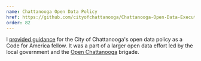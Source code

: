 ```yaml
---
name: Chattanooga Open Data Policy
href: https://github.com/cityofchattanooga/Chattanooga-Open-Data-Executive-Order
order: 82
---
```


I [provided guidance](https://github.com/cityofchattanooga/Chattanooga-Open-Data-Executive-Order/commits?author=jeremiak) for the City of Chattanooga's open data policy as a Code for America fellow. It was a part of a larger open data effort led by the local government and the [Open Chattanooga](http://openchattanooga.com/) brigade.
